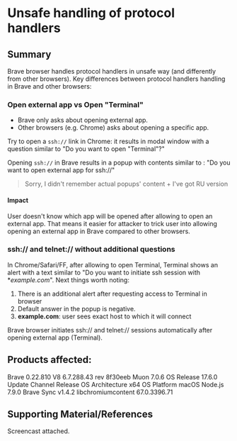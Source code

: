 # Unsafe handling of protocol handlers

## Summary

Brave browser handles protocol handlers in unsafe way (and differently from other browsers).
Key differences between protocol handlers handling in Brave and other browsers:

### Open external app vs Open "Terminal"

- Brave only asks about opening external app.
- Other browsers (e.g. Chrome) asks about opening a specific app.

Try to open a `ssh://` link in Chrome: it results in modal window with a question similar to "Do you want to open "Terminal"?"

Opening `ssh://` in Brave results in a popup with contents similar to : "Do you want to open external app for ssh://"

> Sorry, I didn't remember actual popups' content + I've got RU version

#### Impact

User doesn't know which app will be opened after allowing to open an external app.
That means it easier for attacker to trick user into allowing opening an external app in Brave compared to other browsers.

### ssh:// and telnet:// without additional questions

In Chrome/Safari/FF, after allowing to open Terminal, Terminal shows an alert with a text similar to "Do you want to initiate ssh session with **example.com*".
Next things worth noting:

1. There is an additional alert after requesting access to Terminal in browser
2. Default answer in the popup is negative.
3. **example.com**: user sees exact host to which it will connect

Brave browser initiates ssh:// and telnet:// sessions automatically after opening external app (Terminal).

## Products affected: 

Brave	0.22.810
V8	6.7.288.43
rev	8f30eeb
Muon	7.0.6
OS Release	17.6.0
Update Channel	Release
OS Architecture	x64
OS Platform	macOS
Node.js	7.9.0
Brave Sync	v1.4.2
libchromiumcontent	67.0.3396.71

## Supporting Material/References

Screencast attached.